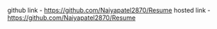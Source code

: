 github link -  https://github.com/Naiyapatel2870/Resume
hosted link -  https://github.com/Naiyapatel2870/Resume
